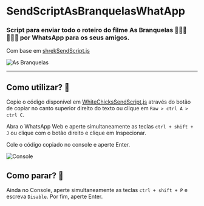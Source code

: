# SendScriptAsBranquelasWhatApp
### Script para enviar todo o roteiro do filme As Branquelas 👱🏻‍♀️👱🏻‍♀️ por WhatsApp para os seus amigos.

Com base em [shrekSendScript.js](https://github.com/Matt-Fontes/SendScriptWhatsApp)

![As Branquelas](https://github.com/amandaarruda/SendScriptAsBranquelasWhatsapp/assets/66084295/b8ea412c-d677-4cc0-b3ef-b43a13f8a5c0)


---

## Como utilizar? 💬

Copie o código disponível em [WhiteChicksSendScript.js](https://github.com/amandaarruda/SendScriptAsBranquelasWhatsapp/blob/main/WhiteChicksSendScript.js) através do botão de copiar no canto superior direito do texto ou clique em
``` Raw > ctrl A > ctrl C ```.

Abra o WhatsApp Web e aperte simultaneamente as teclas ```ctrl + shift + J``` ou clique com o botão direito e clique em Inspecionar. 

Cole o código copiado no console e aperte Enter.

![Console](https://github.com/amandaarruda/SendScriptAsBranquelasWhatsapp/assets/66084295/e106c3fa-7010-43b7-8603-555ca5c71fa3)

## Como parar? 🛑

Ainda no Console, aperte simultaneamente as teclas ```ctrl + shift + P``` e escreva ```Disable```. Por fim, aperte Enter.
